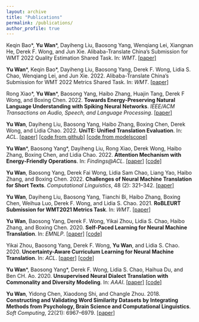 ```yaml
---
layout: archive
title: "Publications"
permalink: /publications/
author_profile: true
---
```


Keqin Bao\*, **Yu Wan**\*, Dayiheng Liu, Baosong Yang, Wenqiang Lei, Xiangnan He, Derek F. Wong, and Jun Xie. Alibaba-Translate China’s Submission for WMT 2022 Quality Estimation Shared Task. In: *WMT*. [[paper]](https://www.statmt.org/wmt22/pdf/2022.wmt-1.55.pdf)

**Yu Wan**\*, Keqin Bao\*, Dayiheng Liu, Baosong Yang, Derek F. Wong, Lidia S. Chao, Wenqiang Lei, and Jun Xie. 2022. Alibaba-Translate China’s Submission for WMT 2022 Metrics Shared Task. In: *WMT*. [[paper]](https://www.statmt.org/wmt22/pdf/2022.wmt-1.53.pdf)

Rong Xiao\*, **Yu Wan**\*, Baosong Yang, Haibo Zhang, Huajin Tang, Derek F Wong, and Boxing Chen. 2022. **Towards Energy-Preserving Natural Language Understanding with Spiking Neural Networks**. *IEEE/ACM Transactions on Audio, Speech, and Language Processing*. [[paper]](https://ieeexplore.ieee.org/abstract/document/9944911)

**Yu Wan**, Dayiheng Liu, Baosong Yang, Haibo Zhang, Boxing Chen, Derek Wong, and Lidia Chao. 2022. **UniTE: Unified Translation Evaluation**. In: *ACL*. [[paper]](https://aclanthology.org/2022.acl-long.558/) [[code from github]](https://github.com/wanyu2018umac/UniTE) [[code from modelscope]](https://www.modelscope.cn/models/damo/nlp_unite_mup_translation_evaluation_multilingual_large)

**Yu Wan**\*, Baosong Yang\*, Dayiheng Liu, Rong Xiao, Derek Wong, Haibo Zhang, Boxing Chen, and Lidia Chao. 2022. **Attention Mechanism with Energy-Friendly Operations**. In: *Findings@ACL*. [[paper]](https://aclanthology.org/2022.findings-acl.313/) [[code]](https://github.com/wanyu2018umac/E-Att)

**Yu Wan**, Baosong Yang, Derek Fai Wong, Lidia Sam Chao, Liang Yao, Haibo Zhang, and Boxing Chen. 2022. **Challenges of Neural Machine Translation for Short Texts**. *Computational Linguistics*, 48 (2): 321–342. [[paper]](https://direct.mit.edu/coli/article/48/2/321/109902)

**Yu Wan**, Dayiheng Liu, Baosong Yang, Tianchi Bi, Haibo Zhang, Boxing Chen, Weihua Luo, Derek F. Wong, and Lidia S. Chao. 2021. **RoBLEURT Submission for WMT2021 Metrics Task**. In: *WMT*. [[paper]](https://aclanthology.org/2021.wmt-1.114/)

**Yu Wan**, Baosong Yang, Derek F. Wong, Yikai Zhou, Lidia S. Chao, Haibo Zhang, and Boxing Chen. 2020. **Self-Paced Learning for Neural Machine Translation**. In: *EMNLP*. [[paper]](https://aclanthology.org/2020.emnlp-main.80/) [[code]](https://github.com/wanyu2018umac/Self-Paced-Learning-for-Neural-Machine-Translation)

Yikai Zhou, Baosong Yang, Derek F. Wong, **Yu Wan**, and Lidia S. Chao. 2020. **Uncertainty-Aware Curriculum Learning for Neural Machine Translation**. In: *ACL*. [[paper]](https://aclanthology.org/2020.acl-main.620/) [[code]](https://github.com/umyk/ua-cl-nmt)

**Yu Wan**\*, Baosong Yang\*, Derek F. Wong, Lidia S. Chao, Haihua Du, and Ben CH. Ao. 2020. **Unsupervised Neural Dialect Translation with Commonality and Diversity Modeling**. In: *AAAI*. [[paper]](https://ojs.aaai.org/index.php/AAAI/article/view/6448) [[code]](https://github.com/wanyu2018umac/Unsupervised_Dialect_Translation)

**Yu Wan**, Yidong Chen, Xiaodong Shi, and Changle Zhou. 2018. **Constructing and Validating Word Similarity Datasets by Integrating Methods from Psychology, Brain Science and Computational Linguistics**. *Soft Computing*, 22(21): 6967–6979. [[paper]](https://link.springer.com/article/10.1007/s00500-018-3174-1)
